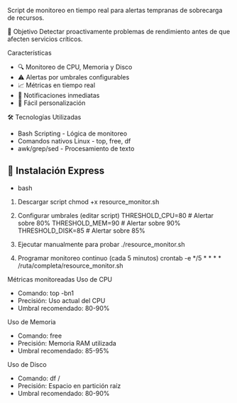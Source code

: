 Script de monitoreo en tiempo real para alertas tempranas de sobrecarga de recursos.

🎯 Objetivo
Detectar proactivamente problemas de rendimiento antes de que afecten servicios críticos.

Características
- 🔍 Monitoreo de CPU, Memoria y Disco
- ⚠️ Alertas por umbrales configurables
- 📈 Métricas en tiempo real
- 🚨 Notificaciones inmediatas
- 🔧 Fácil personalización

🛠️ Tecnologías Utilizadas
- Bash Scripting - Lógica de monitoreo
- Comandos nativos Linux - top, free, df
- awk/grep/sed - Procesamiento de texto

## 🚀 Instalación Express
- bash
1. Descargar script
chmod +x resource_monitor.sh

2. Configurar umbrales (editar script)
THRESHOLD_CPU=80    # Alertar sobre 80%
THRESHOLD_MEM=90    # Alertar sobre 90%
THRESHOLD_DISK=85   # Alertar sobre 85%

3. Ejecutar manualmente para probar
./resource_monitor.sh

4. Programar monitoreo continuo (cada 5 minutos)
crontab -e
*/5 * * * * /ruta/completa/resource_monitor.sh

Métricas monitoreadas
Uso de CPU
- Comando: top -bn1
- Precisión: Uso actual del CPU
- Umbral recomendado: 80-90%

Uso de Memoria
- Comando: free
- Precisión: Memoria RAM utilizada
- Umbral recomendado: 85-95%

Uso de Disco
- Comando: df /
- Precisión: Espacio en partición raíz
- Umbral recomendado: 80-90%
